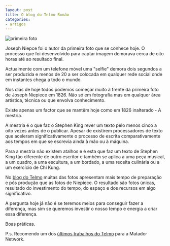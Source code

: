 ```yaml
---
layout: post
title: O blog do Telmo Romão
categories:
- artigos
---
```

![primeira foto](https://cdn.tutsplus.com/photo/uploads/legacy/175_historypart1/3.jpg)

Joseph Niepce foi o autor da primeira foto que se conhece hoje. O processo que foi desenvolvido para captar imagem demorava cerca de oito horas até ao resultado final. 

Actualmente com um telefone móvel uma "selfie" demora dois segundos a ser produzida e menos de 20 a ser colocada em qualquer rede social onde em instantes chega a todo o mundo. 

Nos dias de hoje todos podemos começar muito à frente da primeira foto de Joseph Niepiece em 1826. Não só em fotografia mas em qualquer área artística, técnica ou que envolva conhecimento. 

Existe apenas um factor que se mantêm hoje como em 1826 inalterado - A mestria.

A mestria é o que faz o Stephen King rever um texto pelo menos cinco a oito vezes antes de o publicar. Apesar de existirem processadores de texto que aceleram significativamente o processo de escrita comparativamente aos tempos em que se escrevia ainda à mão ou à máquina.   

Para a mestria não existem atalhos e é esta que faz um texto de Stephen King tão diferente de outro escritor e também se aplica a uma peça musical, a um quadro, a uma escultura, a um bordado, a uma receita culinária ou a um exercício de Chi Kung. 

No [blog do Telmo](http://lightwalking.ruiromao.com/) muitas das fotos apresentam mais tempo de preparação e pós produção que as fotos de Niepiece. O resultado são fotos únicas, resultado do investimento do tempo, do espaço e dos recursos em algo significativo. 

A pergunta hoje já não é se teremos meios para conseguir fazer a diferença, mas sim se queremos investir o nosso tempo e energia a criar essa diferença.

Boas práticas. 

P.s. Recomendo um dos [últimos trabalhos do Telmo](http://matadornetwork.com/br/fotos-lisboa-invadida-por-mascaras-diabolicas/) para a Matador Network.
